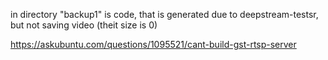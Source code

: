 in directory "backup1" is code, that is generated due to deepstream-testsr, but not saving video (theit size is 0)

https://askubuntu.com/questions/1095521/cant-build-gst-rtsp-server

```gst-launch-1.0 rtspsrc location=rtsp://127.0.0.1:8554/test ! rtph264depay ! tee ! nvv4l2decoder ! autovideosink
```
